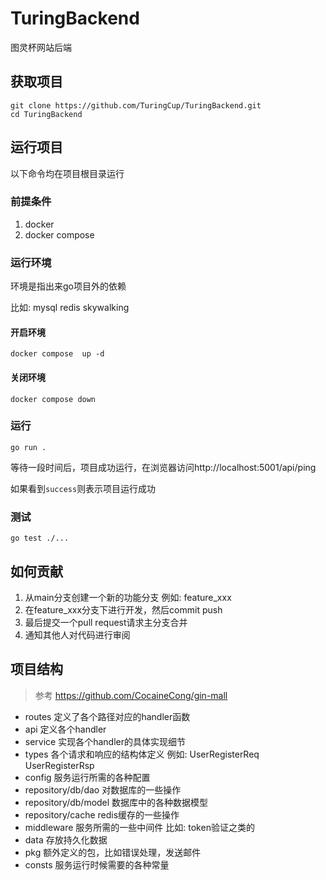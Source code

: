 # TuringBackend
图灵杯网站后端

## 获取项目
```
git clone https://github.com/TuringCup/TuringBackend.git
cd TuringBackend
```

## 运行项目

以下命令均在项目根目录运行

### 前提条件
1. docker
2. docker compose
### 运行环境
环境是指出来go项目外的依赖

比如: mysql redis skywalking

#### 开启环境
```
docker compose  up -d
```
#### 关闭环境
```
docker compose down
```
### 运行
```
go run .
```

等待一段时间后，项目成功运行，在浏览器访问http://localhost:5001/api/ping

如果看到`success`则表示项目运行成功

### 测试
```
go test ./...
```

## 如何贡献
1. 从main分支创建一个新的功能分支 例如: feature_xxx
2. 在feature_xxx分支下进行开发，然后commit push
3. 最后提交一个pull request请求主分支合并
4. 通知其他人对代码进行审阅

## 项目结构
> 参考 https://github.com/CocaineCong/gin-mall
- routes 定义了各个路径对应的handler函数
- api 定义各个handler
- service 实现各个handler的具体实现细节
- types 各个请求和响应的结构体定义 例如: UserRegisterReq UserRegisterRsp
- config 服务运行所需的各种配置
- repository/db/dao 对数据库的一些操作
- repository/db/model 数据库中的各种数据模型
- repository/cache redis缓存的一些操作
- middleware 服务所需的一些中间件 比如: token验证之类的
- data 存放持久化数据
- pkg 额外定义的包，比如错误处理，发送邮件
- consts 服务运行时候需要的各种常量
